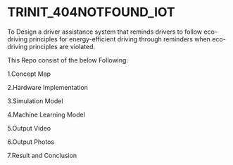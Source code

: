 # TRINIT_404NOTFOUND_IOT
To Design a driver assistance system that reminds drivers to follow eco-driving principles for energy-efficient driving  through reminders when eco-driving principles are violated.

This Repo consist of the below Following:

1.Concept Map

2.Hardware Implementation

3.Simulation Model

4.Machine Learning Model

5.Output Video

6.Output Photos

7.Result and Conclusion

